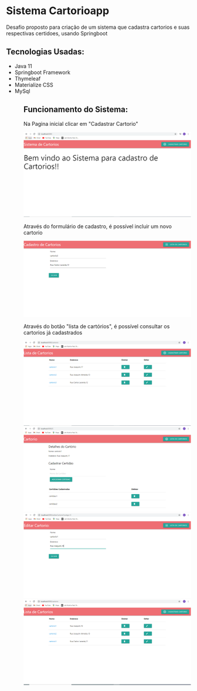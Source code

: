 # Sistema Cartorioapp
Desafio proposto para criação de um sistema que cadastra cartorios e suas respectivas certidoes, usando Springboot


<h2>Tecnologias Usadas:</h2>
<ul>
 <li>Java 11</li>
 <li>Springboot Framework</li>
 <li>Thymeleaf</li>
  <li>Materialize CSS</li>
  <li>MySql</li>
 <ul>
 
<h2>Funcionamento do Sistema:</h2>

Na Pagina inicial clicar em "Cadastrar Cartorio"


<img src="https://github.com/LucasCicero/Cartorio/blob/master/cartorioapp/src/main/resources/static/img/img1.PNG">

Através do formulário de cadastro, é possível incluir um novo cartorio

<img src="https://github.com/LucasCicero/Cartorio/blob/master/cartorioapp/src/main/resources/static/img/img3.PNG">


Através do botão "lista de cartórios", é possível consultar os cartorios já cadastrados


<img src="https://github.com/LucasCicero/Cartorio/blob/master/cartorioapp/src/main/resources/static/img/img4.PNG">


<img src="https://github.com/LucasCicero/Cartorio/blob/master/cartorioapp/src/main/resources/static/img/img5.PNG">

<img src="https://github.com/LucasCicero/Cartorio/blob/master/cartorioapp/src/main/resources/static/img/img6.PNG">

<img src="https://github.com/LucasCicero/Cartorio/blob/master/cartorioapp/src/main/resources/static/img/img7.PNG">
